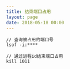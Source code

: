 ```yaml
---
title: 结束端口占用
layout: page
date: 2018-05-18 00:00
---
```


```
// 查询被占用的端口号
lsof -i:****

// 通过进程id结束端口占用
kill 1011
```

